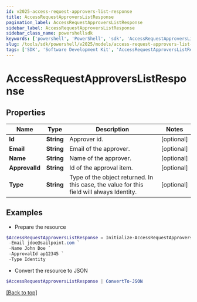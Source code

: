 ```yaml
---
id: v2025-access-request-approvers-list-response
title: AccessRequestApproversListResponse
pagination_label: AccessRequestApproversListResponse
sidebar_label: AccessRequestApproversListResponse
sidebar_class_name: powershellsdk
keywords: ['powershell', 'PowerShell', 'sdk', 'AccessRequestApproversListResponse', 'V2025AccessRequestApproversListResponse'] 
slug: /tools/sdk/powershell/v2025/models/access-request-approvers-list-response
tags: ['SDK', 'Software Development Kit', 'AccessRequestApproversListResponse', 'V2025AccessRequestApproversListResponse']
---
```



# AccessRequestApproversListResponse

## Properties

Name | Type | Description | Notes
------------ | ------------- | ------------- | -------------
**Id** | **String** | Approver id. | [optional] 
**Email** | **String** | Email of the approver. | [optional] 
**Name** | **String** | Name of the approver. | [optional] 
**ApprovalId** | **String** | Id of the approval item. | [optional] 
**Type** | **String** | Type of the object returned. In this case, the value for this field will always Identity. | [optional] 

## Examples

- Prepare the resource
```powershell
$AccessRequestApproversListResponse = Initialize-AccessRequestApproversListResponse  -Id id12345 `
 -Email jdoe@sailpoint.com `
 -Name John Doe `
 -ApprovalId ap12345 `
 -Type Identity
```

- Convert the resource to JSON
```powershell
$AccessRequestApproversListResponse | ConvertTo-JSON
```


[[Back to top]](#) 

